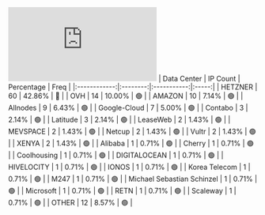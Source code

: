 ![Diagramm](https://github.com/111STAVR111/props/blob/main/Celestia/Mainnet/Decentralization/1/README.md)
| Data Center | IP Count | Percentage | Freq |
|:------------:|:--------:|:-----------:|:-----:|
| HETZNER | 60 | 42.86% | 🔴 |
| OVH | 14 | 10.00% | 🟢 |
| AMAZON | 10 | 7.14% | 🟢 |
| Allnodes | 9 | 6.43% | 🟢 |
| Google-Cloud | 7 | 5.00% | 🟢 |
| Contabo | 3 | 2.14% | 🟢 |
| Latitude | 3 | 2.14% | 🟢 |
| LeaseWeb | 2 | 1.43% | 🟢 |
| MEVSPACE | 2 | 1.43% | 🟢 |
| Netcup | 2 | 1.43% | 🟢 |
| Vultr | 2 | 1.43% | 🟢 |
| XENYA | 2 | 1.43% | 🟢 |
| Alibaba | 1 | 0.71% | 🟢 |
| Cherry | 1 | 0.71% | 🟢 |
| Coolhousing | 1 | 0.71% | 🟢 |
| DIGITALOCEAN | 1 | 0.71% | 🟢 |
| HIVELOCITY | 1 | 0.71% | 🟢 |
| IONOS | 1 | 0.71% | 🟢 |
| Korea Telecom | 1 | 0.71% | 🟢 |
| M247 | 1 | 0.71% | 🟢 |
| Michael Sebastian Schinzel | 1 | 0.71% | 🟢 |
| Microsoft | 1 | 0.71% | 🟢 |
| RETN | 1 | 0.71% | 🟢 |
| Scaleway | 1 | 0.71% | 🟢 |
| OTHER | 12 | 8.57% | 🟢 |